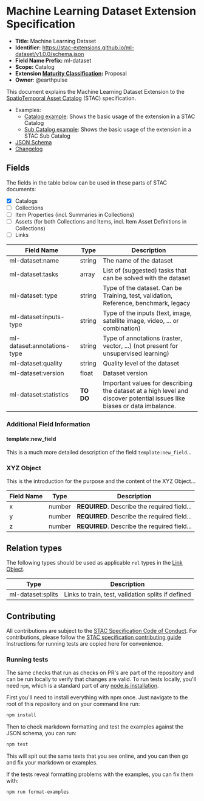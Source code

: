 # Machine Learning Dataset Extension Specification

- **Title:** Machine Learning Dataset
- **Identifier:** <https://stac-extensions.github.io/ml-dataset/v1.0.0/schema.json>
- **Field Name Prefix:** ml-dataset
- **Scope:** Catalog
- **Extension [Maturity Classification](https://github.com/radiantearth/stac-spec/tree/master/extensions/README.md#extension-maturity):** Proposal
- **Owner**: @earthpulse

This document explains the Machine Learning Dataset Extension to the [SpatioTemporal Asset Catalog](https://github.com/radiantearth/stac-spec) (STAC) specification.


- Examples:
  - [Catalog example](examples/catalog.json): Shows the basic usage of the extension in a STAC Catalog
  - [Sub Catalog example](examples/sub-catalog.json): Shows the basic usage of the extension in a STAC Sub Catalog
- [JSON Schema](json-schema/schema.json)
- [Changelog](./CHANGELOG.md)

## Fields

The fields in the table below can be used in these parts of STAC documents:
- [x] Catalogs
- [ ] Collections
- [ ] Item Properties (incl. Summaries in Collections)
- [ ] Assets (for both Collections and Items, incl. Item Asset Definitions in Collections)
- [ ] Links

| Field Name           | Type                      | Description |
| -------------------- | ------------------------- | ----------- |
| ml-dataset:name   | string                    | The name of the dataset |
| ml-dataset:tasks | array                 | List of (suggested) tasks that can be solved with the dataset |
| ml-dataset: type  | string    | Type of the dataset. Can be Training, test, validation, Reference, benchmark, legacy
| ml-dataset:inputs-type | string | Type of the inputs (text, image, satellite image, video, ... or combination)
| ml-dataset:annotations-type | string | Type of annotations (raster, vector, ...) (not present for unsupervised learning)
| ml-dataset:quality | string | Quality level of the dataset
| ml-dataset:version | float | Dataset version
| ml-dataset:statistics | **TO DO** | Important values for describing the dataset at a high level and discover potential issues like biases or data imbalance.
 
### Additional Field Information

#### template:new_field

This is a much more detailed description of the field `template:new_field`...

### XYZ Object

This is the introduction for the purpose and the content of the XYZ Object...

| Field Name  | Type   | Description |
| ----------- | ------ | ----------- |
| x           | number | **REQUIRED**. Describe the required field... |
| y           | number | **REQUIRED**. Describe the required field... |
| z           | number | **REQUIRED**. Describe the required field... |

## Relation types

The following types should be used as applicable `rel` types in the
[Link Object](https://github.com/radiantearth/stac-spec/tree/master/item-spec/item-spec.md#link-object).

| Type                | Description |
| ------------------- | ----------- |
| ml-dataset:splits      | Links to train, test, validation splits if defined |

## Contributing

All contributions are subject to the
[STAC Specification Code of Conduct](https://github.com/radiantearth/stac-spec/blob/master/CODE_OF_CONDUCT.md).
For contributions, please follow the
[STAC specification contributing guide](https://github.com/radiantearth/stac-spec/blob/master/CONTRIBUTING.md) Instructions
for running tests are copied here for convenience.

### Running tests

The same checks that run as checks on PR's are part of the repository and can be run locally to verify that changes are valid. 
To run tests locally, you'll need `npm`, which is a standard part of any [node.js installation](https://nodejs.org/en/download/).

First you'll need to install everything with npm once. Just navigate to the root of this repository and on 
your command line run:
```bash
npm install
```

Then to check markdown formatting and test the examples against the JSON schema, you can run:
```bash
npm test
```

This will spit out the same texts that you see online, and you can then go and fix your markdown or examples.

If the tests reveal formatting problems with the examples, you can fix them with:
```bash
npm run format-examples
```
